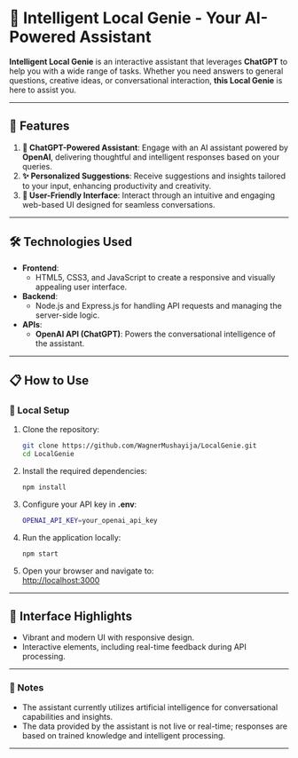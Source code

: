 # 🌟 Intelligent Local Genie - Your AI-Powered Assistant  

**Intelligent Local Genie** is an interactive assistant that leverages **ChatGPT** to help you with a wide range of tasks. Whether you need answers to general questions, creative ideas, or conversational interaction, **this Local Genie** is here to assist you.

---

## 🚀 Features

1. **🤖 ChatGPT-Powered Assistant**: Engage with an AI assistant powered by **OpenAI**, delivering thoughtful and intelligent responses based on your queries.  
2. **✨ Personalized Suggestions**: Receive suggestions and insights tailored to your input, enhancing productivity and creativity.  
3. **💬 User-Friendly Interface**: Interact through an intuitive and engaging web-based UI designed for seamless conversations.  

---

## 🛠️ Technologies Used

- **Frontend**:
  - HTML5, CSS3, and JavaScript to create a responsive and visually appealing user interface.  
- **Backend**:
  - Node.js and Express.js for handling API requests and managing the server-side logic.  
- **APIs**:
  - **OpenAI API (ChatGPT)**: Powers the conversational intelligence of the assistant.  

---

## 📋 How to Use

### 🔧 Local Setup  

1. Clone the repository:  
    ```bash
    git clone https://github.com/WagnerMushayija/LocalGenie.git
    cd LocalGenie
    ```  

2. Install the required dependencies:  
    ```bash
    npm install
    ```  

3. Configure your API key in **.env**:  
    ```bash
    OPENAI_API_KEY=your_openai_api_key
    ```  

4. Run the application locally:  
    ```bash
    npm start
    ```  

5. Open your browser and navigate to:  
    [http://localhost:3000](http://localhost:3000)  

---

## 🎨 Interface Highlights

- Vibrant and modern UI with responsive design.  
- Interactive elements, including real-time feedback during API processing.  

---

### 📝 Notes

- The assistant currently utilizes artificial intelligence for conversational capabilities and insights.  
- The data provided by the assistant is not live or real-time; responses are based on trained knowledge and intelligent processing.

---
